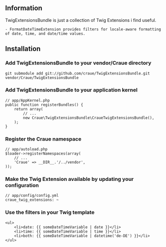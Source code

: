 ## Information

TwigExtensionsBundle is just a collection of Twig Extensions i find useful.

	- FormatDateTimeExtension provides filters for locale-aware formatting of date, time, and date/time values.

## Installation

### Add TwigExtensionsBundle to your vendor/Craue directory

	git submodule add git://github.com/craue/TwigExtensionsBundle.git vendor/Craue/TwigExtensionsBundle

### Add TwigExtensionsBundle to your application kernel

	// app/AppKernel.php
	public function registerBundles() {
		return array(
			// ...
			new Craue\TwigExtensionsBundle\CraueTwigExtensionsBundle(),
		);
	}

### Register the Craue namespace

	// app/autoload.php
	$loader->registerNamespaces(array(
		// ...
		'Craue' => __DIR__.'/../vendor',
	));

### Make the Twig Extension available by updating your configuration

    // app/config/config.yml
    craue_twig_extensions: ~

### Use the filters in your Twig template

	<ul>
		<li>date: {{ someDateTimeVariable | date }}</li>
		<li>time: {{ someDateTimeVariable | time }}</li>
		<li>both: {{ someDateTimeVariable | datetime('de-DE') }}</li>
	</ul>
